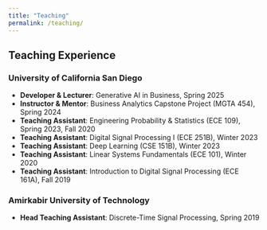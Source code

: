 ```yaml
---
title: "Teaching"
permalink: /teaching/
---
```


## Teaching Experience

### University of California San Diego
- **Developer & Lecturer**: Generative AI in Business, Spring 2025
- **Instructor & Mentor**: Business Analytics Capstone Project (MGTA 454), Spring 2024
- **Teaching Assistant**: Engineering Probability & Statistics (ECE 109), Spring 2023, Fall 2020
- **Teaching Assistant**: Digital Signal Processing I (ECE 251B), Winter 2023
- **Teaching Assistant**: Deep Learning (CSE 151B), Winter 2023
- **Teaching Assistant**: Linear Systems Fundamentals (ECE 101), Winter 2020
- **Teaching Assistant**: Introduction to Digital Signal Processing (ECE 161A), Fall 2019

### Amirkabir University of Technology
- **Head Teaching Assistant**: Discrete-Time Signal Processing, Spring 2019
